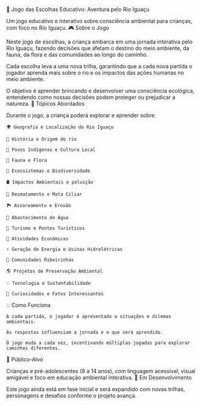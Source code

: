 🌱 Jogo das Escolhas Educativo: Aventura pelo Rio Iguaçu

Um jogo educativo e interativo sobre consciência ambiental para crianças, com foco no Rio Iguaçu.
🎮 Sobre o Jogo

Neste jogo de escolhas, a criança embarca em uma jornada interativa pelo Rio Iguaçu, fazendo decisões que afetam o destino do meio ambiente, da fauna, da flora e das comunidades ao longo do caminho.

Cada escolha leva a uma nova trilha, garantindo que a cada nova partida o jogador aprenda mais sobre o rio e os impactos das ações humanas no meio ambiente.

O objetivo é aprender brincando e desenvolver uma consciência ecológica, entendendo como nossas decisões podem proteger ou prejudicar a natureza.
🧭 Tópicos Abordados

Durante o jogo, a criança poderá explorar e aprender sobre:

    🌍 Geografia e Localização do Rio Iguaçu

    📜 História e Origem do rio

    🧬 Povos Indígenas e Cultura Local

    🐒 Fauna e Flora

    🌿 Ecossistemas e Biodiversidade

    🛢️ Impactos Ambientais e poluição

    🌲 Desmatamento e Mata Ciliar

    🏞️ Assoreamento e Erosão

    🚰 Abastecimento de Água

    🌄 Turismo e Pontos Turísticos

    💼 Atividades Econômicas

    ⚡ Geração de Energia e Usinas Hidrelétricas

    🛶 Comunidades Ribeirinhas

    🌎 Projetos de Preservação Ambiental

    💡 Tecnologia e Sustentabilidade

    🤔 Curiosidades e Fatos Interessantes

💡 Como Funciona

    A cada partida, o jogador é apresentado a situações e dilemas ambientais.

    As respostas influenciam a jornada e o que será aprendido.

    O jogo muda a cada vez, incentivando múltiplas jogadas para explorar caminhos diferentes.

👶 Público-Alvo

Crianças e pré-adolescentes (8 a 14 anos), com linguagem acessível, visual amigável e foco em educação ambiental interativa.
🚧 Em Desenvolvimento

Este jogo ainda está em fase inicial e será expandido com novas trilhas, personagens e desafios conforme o projeto avança.
